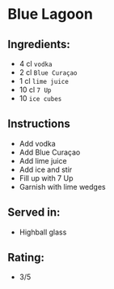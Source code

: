 # Blue Lagoon

## Ingredients:
- 4 cl `vodka`
- 2 cl `Blue Curaçao`
- 1 cl `lime juice`
- 10 cl `7 Up`
- 10 `ice cubes`

## Instructions
- Add vodka
- Add Blue Curaçao
- Add lime juice
- Add ice and stir
- Fill up with 7 Up
- Garnish with lime wedges

## Served in:
- Highball glass

## Rating:
- 3/5